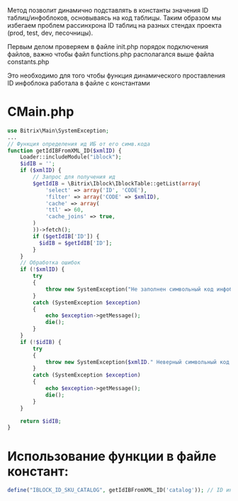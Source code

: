 Метод позволит динамично подставлять в константы значения ID таблиц/инфоблоков, основываясь на код таблицы. Таким образом мы избегаем проблем рассинхрона ID таблиц на разных стендах проекта (prod, test, dev, песочницы). 

Первым делом проверяем в файле init.php порядок подключения файлов, важно чтобы файл functions.php располагался выше файла constants.php

Это необходимо для того чтобы функция динамического проставления ID инфоблока работала в файле с константами

# CMain.php

```php
use Bitrix\Main\SystemException;
...
// Функция определения ид ИБ от его симв.кода
function getIdIBFromXML_ID($xmlID) {
	Loader::includeModule("iblock");
	$idIB = '';
	if ($xmlID) {
		// Запрос для получения ид
		$getIdIB = \Bitrix\Iblock\IblockTable::getList(array(
			'select' => array('ID', 'CODE'),
			'filter' => array('CODE' => $xmlID),
			'cache' => array(
			'ttl' => 60,
			'cache_joins' => true,
		)
		))->fetch();
		if ($getIdIB['ID']) {
		  $idIB = $getIdIB['ID'];
		}
	}
	// Обработка ошибок
	if (!$xmlID) {
		try
		{
		    throw new SystemException("Не заполнен символьный код инфоблока");
		}
		catch (SystemException $exception)
		{
		    echo $exception->getMessage();
		    die();
		}
	}
	if (!$idIB) {
		try
		{
		    throw new SystemException($xmlID." Неверный символьный код инфоблока");
		}
		catch (SystemException $exception)
		{
		    echo $exception->getMessage();
		    die();
		}
	}

	return $idIB;
}
```

# Использование функции в файле констант:

```php
define("IBLOCK_ID_SKU_CATALOG", getIdIBFromXML_ID('catalog')); // ID инфоблока предложений каталога
````
